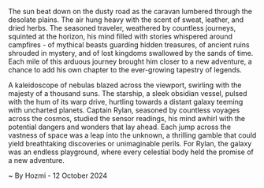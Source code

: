 
The sun beat down on the dusty road as the caravan lumbered through the desolate plains.  The air hung heavy with the scent of sweat, leather, and dried herbs.  The seasoned traveler, weathered by countless journeys, squinted at the horizon, his mind filled with stories whispered around campfires - of mythical beasts guarding hidden treasures, of ancient ruins shrouded in mystery, and of lost kingdoms swallowed by the sands of time.  Each mile of this arduous journey brought him closer to a new adventure, a chance to add his own chapter to the ever-growing tapestry of legends.

A kaleidoscope of nebulas blazed across the viewport, swirling with the majesty of a thousand suns. The starship, a sleek obsidian vessel, pulsed with the hum of its warp drive, hurtling towards a distant galaxy teeming with uncharted planets.  Captain Rylan, seasoned by countless voyages across the cosmos, studied the sensor readings, his mind awhirl with the potential dangers and wonders that lay ahead.  Each jump across the vastness of space was a leap into the unknown, a thrilling gamble that could yield breathtaking discoveries or unimaginable perils. For Rylan, the galaxy was an endless playground, where every celestial body held the promise of a new adventure. 

~ By Hozmi - 12 October 2024
